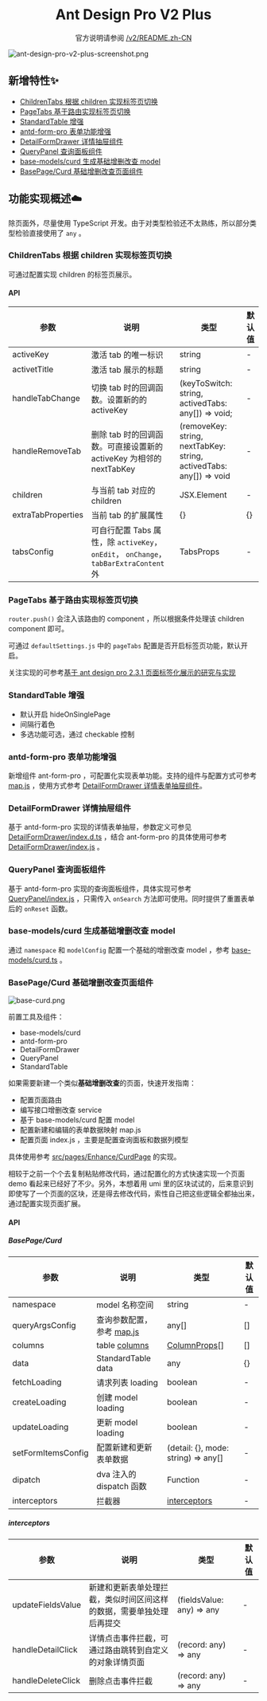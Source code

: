 <h1 align="center">Ant Design Pro V2 Plus</h1>

<div align="center">

官方说明请参阅 [/v2/README.zh-CN](https://github.com/ant-design/ant-design-pro/blob/v2/README.zh-CN.md)

</div>

![ant-design-pro-v2-plus-screenshot.png](https://i.loli.net/2019/07/06/5d1ff32b16d2497023.png)

## 新增特性✨

* [ChildrenTabs 根据 children 实现标签页切换](#ChildrenTabs-根据-children-实现标签页切换)
* [PageTabs 基于路由实现标签页切换](#PageTabs-基于路由实现标签页切换)
* [StandardTable 增强](#StandardTable-增强)
* [antd-form-pro 表单功能增强](#antd-form-pro-表单功能增强)
* [DetailFormDrawer 详情抽屉组件](#DetailFormDrawer-详情抽屉组件)
* [QueryPanel 查询面板组件](#QueryPanel-查询面板组件)
* [base-models/curd 生成基础增删改查 model](#base-models/curd-基础增删改查-model)
* [BasePage/Curd 基础增删改查页面组件](#BasePage/Curd-基础增删改查页面组件)

## 功能实现概述☁️

除页面外，尽量使用 TypeScript 开发。由于对类型检验还不太熟练，所以部分类型检验直接使用了 `any` 。

### ChildrenTabs 根据 children 实现标签页切换

可通过配置实现 children 的标签页展示。

#### API

| 参数 | 说明 | 类型 | 默认值 |
| --- | --- | --- | --- |
| activeKey | 激活 tab 的唯一标识 | string | - |
| activetTitle | 激活 tab 展示的标题 | string | - |
| handleTabChange | 切换 tab 时的回调函数。设置新的的 activeKey | (keyToSwitch: string, activedTabs: any[]) => void; | - |
| handleRemoveTab | 删除 tab 时的回调函数。可直接设置新的 activeKey 为相邻的 nextTabKey | (removeKey: string, nextTabKey: string, activedTabs: any[]) => void | - |
| children | 与当前 tab 对应的 children | JSX.Element | - |
| extraTabProperties | 当前 tab 的扩展属性 | {} | {} |
| tabsConfig | 可自行配置 Tabs 属性，除 `activeKey`， `onEdit`， `onChange`， `tabBarExtraContent` 外 | TabsProps | - |

### PageTabs 基于路由实现标签页切换

`router.push()` 会注入该路由的 component ，所以根据条件处理该 children component 即可。

可通过 `defaultSettings.js` 中的 `pageTabs` 配置是否开启标签页功能，默认开启。

关注实现的可参考[基于 ant design pro 2.3.1 页面标签化展示的研究与实现](https://theprimone.top/2019/07/06/2019-07-06-ant-design-pro-tabs-page-by-route)

### StandardTable 增强

* 默认开启 hideOnSinglePage
* 间隔行着色
* 多选功能可选，通过 checkable 控制

### antd-form-pro 表单功能增强

新增组件 ant-form-pro ，可配置化实现表单功能。支持的组件与配置方式可参考 [map.js](/src/pages/Enhance/CurdPage/map.js) ，使用方式参考 [DetailFormDrawer 详情表单抽屉组件](#DetailFormDrawer-详情抽屉组件)。

### DetailFormDrawer 详情抽屉组件

基于 antd-form-pro 实现的详情表单抽屉，参数定义可参见 [DetailFormDrawer/index.d.ts](/src/components/DetailFormDrawer/index.d.ts) ，结合 ant-form-pro 的具体使用可参考 [DetailFormDrawer/index.js](/src/components/DetailFormDrawer/index.js) 。

### QueryPanel 查询面板组件

基于 antd-form-pro 实现的查询面板组件，具体实现可参考 [QueryPanel/index.js](/src/components/QueryPanel/index.js) ，只需传入 `onSearch` 方法即可使用。同时提供了重置表单后的 `onReset` 函数。

### base-models/curd 生成基础增删改查 model

通过 `namespace` 和 `modelConfig` 配置一个基础的增删改查 model ，参考 [base-models/curd.ts](/src/base-models/curd.ts) 。

### BasePage/Curd 基础增删改查页面组件

![base-curd.png](https://i.loli.net/2019/07/12/5d28976248c5c94749.png)

前置工具及组件：

* base-models/curd
* antd-form-pro
* DetailFormDrawer
* QueryPanel
* StandardTable

如果需要新建一个类似**基础增删改查**的页面，快速开发指南：

* 配置页面路由
* 编写接口增删改查 service
* 基于 base-models/curd 配置 model
* 配置新建和编辑的表单数据映射 map.js
* 配置页面 index.js ，主要是配置查询面板和数据列模型

具体使用参考 [src/pages/Enhance/CurdPage](src/pages/Enhance/CurdPage) 的实现。

相较于之前一个个去复制粘贴修改代码，通过配置化的方式快速实现一个页面 demo 看起来已经好了不少。另外，本想着用 umi 里的区块试试的，后来意识到即使写了一个页面的区块，还是得去修改代码，索性自己把这些逻辑全都抽出来，通过配置实现页面扩展。

#### API

##### BasePage/Curd

| 参数 | 说明 | 类型 | 默认值 |
| --- | --- | --- | --- |
| namespace | model 名称空间 | string | - |
| queryArgsConfig | 查询参数配置，参考 [map.js](/src/pages/Enhance/CurdPage/map.js) | any[] | [] |
| columns | table [columns](https://ant.design/components/table-cn/#Column) | [ColumnProps](https://git.io/vMMXC)[] | [] |
| data | StandardTable data | any | {} |
| fetchLoading | 请求列表 loading | boolean | - |
| createLoading | 创建 model loading | boolean | - |
| updateLoading | 更新 model loading | boolean | - |
| setFormItemsConfig | 配置新建和更新表单数据 | (detail: {}, mode: string) => any[] | - |
| dipatch | dva 注入的 dispatch 函数 | Function | - |
| interceptors | 拦截器 | [interceptors](#interceptors) | - |

##### interceptors

| 参数 | 说明 | 类型 | 默认值 |
| --- | --- | --- | --- |
| updateFieldsValue | 新建和更新表单处理拦截，类似时间区间这样的数据，需要单独处理后再提交 | (fieldsValue: any) => any | - |
| handleDetailClick | 详情点击事件拦截，可通过路由跳转到自定义的对象详情页面 | (record: any) => any | - |
| handleDeleteClick | 删除点击事件拦截 | (record: any) => any | - |
